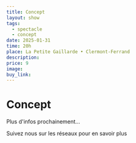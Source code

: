 ```yaml
---
title: Concept
layout: show
tags:
  - spectacle
  - concept
date: 2025-01-31
time: 20h
place: La Petite Gaillarde • Clermont-Ferrand
description:
price: 9
image:
buy_link:
---
```


# Concept

Plus d'infos prochainement...

Suivez nous sur les réseaux pour en savoir plus
